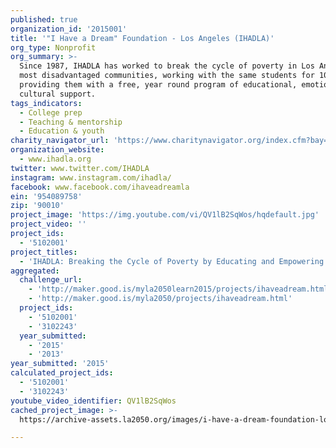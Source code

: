 ```yaml
---
published: true
organization_id: '2015001'
title: '"I Have a Dream" Foundation - Los Angeles (IHADLA)'
org_type: Nonprofit
org_summary: >-
  Since 1987, IHADLA has worked to break the cycle of poverty in Los Angeles’
  most disadvantaged communities, working with the same students for 10+ years &
  providing them with a free, year round program of educational, emotional, &
  cultural support.
tags_indicators:
  - College prep
  - Teaching & mentorship
  - Education & youth
charity_navigator_url: 'https://www.charitynavigator.org/index.cfm?bay=search.profile&ein=954089758'
organization_website:
  - www.ihadla.org
twitter: www.twitter.com/IHADLA
instagram: www.instagram.com/ihadla/
facebook: www.facebook.com/ihaveadreamla
ein: '954089758'
zip: '90010'
project_image: 'https://img.youtube.com/vi/QV1lB2SqWos/hqdefault.jpg'
project_video: ''
project_ids:
  - '5102001'
project_titles:
  - 'IHADLA: Breaking the Cycle of Poverty by Educating and Empowering Youth.'
aggregated:
  challenge_url:
    - 'http://maker.good.is/myla2050learn2015/projects/ihaveadream.html'
    - 'http://maker.good.is/myla2050/projects/ihaveadream.html'
  project_ids:
    - '5102001'
    - '3102243'
  year_submitted:
    - '2015'
    - '2013'
year_submitted: '2015'
calculated_project_ids:
  - '5102001'
  - '3102243'
youtube_video_identifier: QV1lB2SqWos
cached_project_image: >-
  https://archive-assets.la2050.org/images/i-have-a-dream-foundation-los-angeles-ihadla/img.youtube.com/vi/QV1lB2SqWos/hqdefault.jpg

---
```

